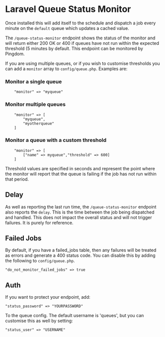 # Laravel Queue Status Monitor

Once installed this will add itself to the schedule and dispatch a job
every minute on the `default` queue which updates a cached value.

The `/queue-status-monitor` endpoint shows the status of the monitor and
will return either 200 OK or 400 if queues have not run within the
expected threshold (5 minutes by default. This endpoint can be
monitored by Pingdom.

If you are using multiple queues, or if you wish to customise thresholds
you can add a `monitor` array to `config/queue.php`. Examples are:


### Monitor a single queue

```
    "monitor" => "myqueue"
```

### Monitor multiple queues

```
    "monitor" => [
        "myqueue",
        "myotherqueue"
    ]
```

### Monitor a queue with a custom threshold

```
    "monitor" => [
        ["name" => myqueue","threshold" => 600]
    ]
```

Threshold values are specified in seconds and represent the point
where the monitor will report that the queue is failing if the
job has not run within that period.


## Delay
As well as reporting the last run time, the `/queue-status-monitor`
endpoint also reports the `delay`. This is the time between the job
being dispatched and handled. This does not impact the overall status
and will not trigger failures. It is purely for reference.


## Failed Jobs
By default, if you have a failed_jobs table, then any failures will
be treated as errors and generate a 400 status code. You can disable
this by adding the following to `config/queue.php`.

`"do_not_monitor_failed_jobs" => true`


## Auth
If you want to protect your endpoint, add:

`"status_password" => "YOURPASSWORD"`

To the queue config. The default username is 'queues', but you can customise
this as well by setting:

`"status_user" => "USERNAME"`

